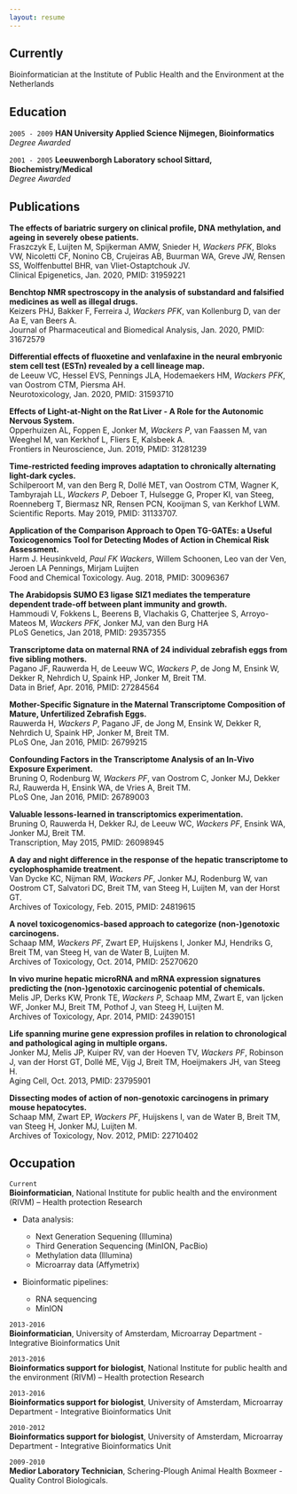 ```yaml
---
layout: resume
---
```

## Currently

Bioinformatician at the Institute of Public Health and the Environment at the Netherlands

## Education

`2005 - 2009`
__HAN University Applied Science Nijmegen, Bioinformatics__  
*Degree Awarded* 

`2001 - 2005`
__Leeuwenborgh Laboratory school Sittard, Biochemistry/Medical__  
*Degree Awarded*  

## Publications

__The effects of bariatric surgery on clinical profile, DNA methylation, and ageing in severely obese patients.__  
Fraszczyk E, Luijten M, Spijkerman AMW, Snieder H, *Wackers PFK*, Bloks VW, Nicoletti CF, Nonino CB, Crujeiras
AB, Buurman WA, Greve JW, Rensen SS, Wolffenbuttel BHR, van Vliet-Ostaptchouk JV.  
Clinical Epigenetics, Jan. 2020, PMID: 31959221  

__Benchtop NMR spectroscopy in the analysis of substandard and falsified medicines as well as illegal drugs.__  
Keizers PHJ, Bakker F, Ferreira J, *Wackers PFK*, van Kollenburg D, van der Aa E, van Beers A.  
Journal of Pharmaceutical and Biomedical Analysis, Jan. 2020, PMID: 31672579  

__Differential effects of fluoxetine and venlafaxine in the neural embryonic stem cell test (ESTn) revealed by a
cell lineage map.__  
de Leeuw VC, Hessel EVS, Pennings JLA, Hodemaekers HM, *Wackers PFK*, van Oostrom CTM, Piersma AH.  
Neurotoxicology, Jan. 2020, PMID: 31593710  

__Effects of Light-at-Night on the Rat Liver - A Role for the Autonomic Nervous System.__  
Opperhuizen AL, Foppen E, Jonker M, *Wackers P*, van Faassen M, van Weeghel M, van Kerkhof L, Fliers E,
Kalsbeek A.  
Frontiers in Neuroscience, Jun. 2019, PMID: 31281239  

__Time-restricted feeding improves adaptation to chronically alternating light-dark cycles.__  
Schilperoort M, van den Berg R, Dollé MET, van Oostrom CTM, Wagner K, Tambyrajah LL, *Wackers P*, Deboer T,
Hulsegge G, Proper KI, van Steeg, Roenneberg T, Biermasz NR, Rensen PCN, Kooijman S, van Kerkhof LWM.  
Scientific Reports. May 2019, PMID: 31133707.  

__Application of the Comparison Approach to Open TG-GATEs: a Useful Toxicogenomics Tool for Detecting
Modes of Action in Chemical Risk Assessment.__  
Harm J. Heusinkveld, *Paul FK Wackers*, Willem Schoonen, Leo van der Ven, Jeroen LA Pennings, Mirjam Luijten  
Food and Chemical Toxicology. Aug. 2018, PMID: 30096367  

__The Arabidopsis SUMO E3 ligase SIZ1 mediates the temperature dependent trade-off between plant
immunity and growth.__  
Hammoudi V, Fokkens L, Beerens B, Vlachakis G, Chatterjee S, Arroyo-Mateos M, *Wackers PFK*, Jonker MJ, van
den Burg HA  
PLoS Genetics, Jan 2018, PMID: 29357355  

__Transcriptome data on maternal RNA of 24 individual zebrafish eggs from five sibling mothers.__  
Pagano JF, Rauwerda H, de Leeuw WC, *Wackers P*, de Jong M, Ensink W, Dekker R, Nehrdich U, Spaink HP,
Jonker M, Breit TM.  
Data in Brief, Apr. 2016, PMID: 27284564  

__Mother-Specific Signature in the Maternal Transcriptome Composition of Mature, Unfertilized Zebrafish
Eggs.__  
Rauwerda H, *Wackers P*, Pagano JF, de Jong M, Ensink W, Dekker R, Nehrdich U, Spaink HP, Jonker M, Breit TM.  
PLoS One, Jan 2016, PMID: 26799215  

__Confounding Factors in the Transcriptome Analysis of an In-Vivo Exposure Experiment.__  
Bruning O, Rodenburg W, *Wackers PF*, van Oostrom C, Jonker MJ, Dekker RJ, Rauwerda H, Ensink WA, de Vries
A, Breit TM.  
PLoS One, Jan 2016, PMID: 26789003  

__Valuable lessons-learned in transcriptomics experimentation.__  
Bruning O, Rauwerda H, Dekker RJ, de Leeuw WC, *Wackers PF*, Ensink WA, Jonker MJ, Breit TM.  
Transcription, May 2015, PMID: 26098945  

__A day and night difference in the response of the hepatic transcriptome to cyclophosphamide treatment.__  
Van Dycke KC, Nijman RM, *Wackers PF*, Jonker MJ, Rodenburg W, van Oostrom CT, Salvatori DC, Breit TM, van
Steeg H, Luijten M, van der Horst GT.  
Archives of Toxicology, Feb. 2015, PMID: 24819615  

__A novel toxicogenomics-based approach to categorize (non-)genotoxic carcinogens.__  
Schaap MM, *Wackers PF*, Zwart EP, Huijskens I, Jonker MJ, Hendriks G, Breit TM, van Steeg H, van de Water B,
Luijten M.  
Archives of Toxicology, Oct. 2014, PMID: 25270620  

__In vivo murine hepatic microRNA and mRNA expression signatures predicting the (non-)genotoxic
carcinogenic potential of chemicals.__  
Melis JP, Derks KW, Pronk TE, *Wackers P*, Schaap MM, Zwart E, van Ijcken WF, Jonker MJ, Breit TM, Pothof J,
van Steeg H, Luijten M.  
Archives of Toxicology, Apr. 2014, PMID: 24390151  

__Life spanning murine gene expression profiles in relation to chronological and pathological aging in multiple
organs.__  
Jonker MJ, Melis JP, Kuiper RV, van der Hoeven TV, *Wackers PF*, Robinson J, van der Horst GT, Dollé ME, Vijg J,
Breit TM, Hoeijmakers JH, van Steeg H.  
Aging Cell, Oct. 2013, PMID: 23795901  

__Dissecting modes of action of non-genotoxic carcinogens in primary mouse hepatocytes.__  
Schaap MM, Zwart EP, *Wackers PF*, Huijskens I, van de Water B, Breit TM, van Steeg H, Jonker MJ, Luijten M.  
Archives of Toxicology, Nov. 2012, PMID: 22710402  

## Occupation

`Current`  
__Bioinformatician__, National Institute for public health and the environment (RIVM) – Health protection Research
- Data analysis:
  - Next Generation Sequening (Illumina)
  - Third Generation Sequencing (MinION, PacBio)
  - Methylation data (Illumina)
  - Microarray data (Affymetrix)  
  
- Bioinformatic pipelines:
  - RNA sequencing
  - MinION

`2013-2016`  
__Bioinformatician__, University of Amsterdam, Microarray Department - Integrative Bioinformatics Unit

`2013-2016`  
__Bioinformatics support for biologist__, National Institute for public health and the environment (RIVM) – Health protection
Research

`2013-2016`  
__Bioinformatics support for biologist__, University of Amsterdam, Microarray Department - Integrative Bioinformatics Unit

`2010-2012`  
__Bioinformatics support for biologist__, University of Amsterdam, Microarray Department - Integrative Bioinformatics Unit

`2009-2010`  
__Medior Laboratory Technician__, Schering-Plough Animal Health Boxmeer - Quality Control Biologicals.




<!-- ### Footer

Last updated: May 2020 -->


